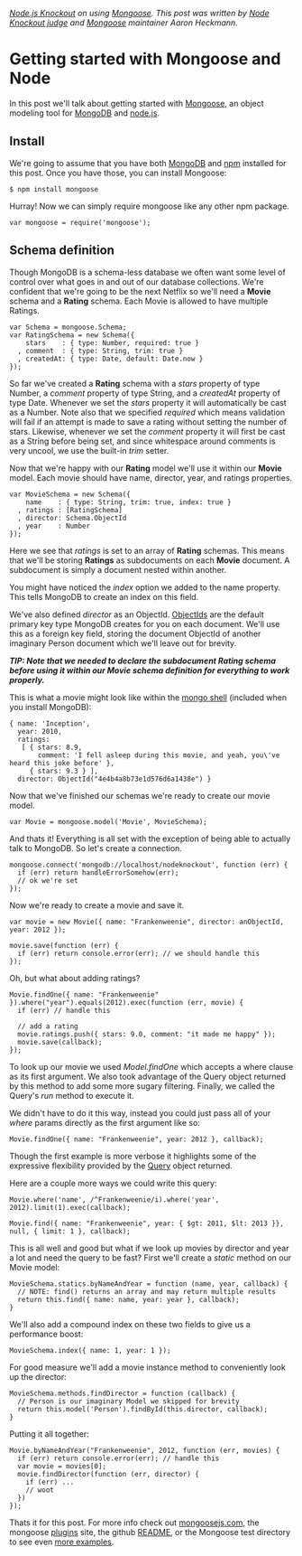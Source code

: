 _[Node.js Knockout][1] on using [Mongoose][].  This post was
written by [Node Knockout judge][2] and [Mongoose][] maintainer Aaron
Heckmann._

[1]: http://nodeknockout.com
[2]: http://nodeknockout.com/people/5082d1e9a9f1fbd123eef7ba

# Getting started with Mongoose and Node

In this post we'll talk about getting started with [Mongoose][], an
object modeling tool for [MongoDB][] and [node.js][].

[mongoose]: http://mongoosejs.com (Mongoose)
[mongodb]: http://www.mongodb.com (Mongodb)
[node.js]: http://nodejs.org (nodejs)

## Install

We're going to assume that you have both [MongoDB][4] and [npm][]
installed for this post. Once you have those, you can install Mongoose:

[4]: http://www.mongodb.org/display/DOCS/Quickstart (Installing mongodb)
[npm]: http://npmjs.org/ (node package manager)

    $ npm install mongoose

Hurray! Now we can simply require mongoose like any other npm package.

    var mongoose = require('mongoose');

## Schema definition

Though MongoDB is a schema-less database we often want some level of
control over what goes in and out of our database collections. We're
confident that we're going to be the next Netflix so we'll need a
**Movie** schema and a **Rating** schema. Each Movie is allowed to have
multiple Ratings.

    var Schema = mongoose.Schema;
    var RatingSchema = new Schema({
        stars    : { type: Number, required: true }
      , comment  : { type: String, trim: true }
      , createdAt: { type: Date, default: Date.now }
    });

So far we've created a **Rating** schema with a _stars_ property of type
Number, a _comment_ property of type String, and a _createdAt_ property
of type Date. Whenever we set the _stars_ property it will automatically
be cast as a Number. Note also that we specified _required_ which means
validation will fail if an attempt is made to save a rating without
setting the number of stars. Likewise, whenever we set the _comment_
property it will first be cast as a String before being set, and since
whitespace around comments is very uncool, we use the built-in _trim_
setter.

Now that we're happy with our **Rating** model we'll use it within our
**Movie** model. Each movie should have name, director, year, and
ratings properties.

    var MovieSchema = new Schema({
        name    : { type: String, trim: true, index: true }
      , ratings : [RatingSchema]
      , director: Schema.ObjectId
      , year    : Number
    });

Here we see that _ratings_ is set to an array of **Rating** schemas.
This means that we'll be storing **Ratings** as subdocuments on each
**Movie** document. A subdocument is simply a document nested within
another.

You might have noticed the _index_ option we added to the name property.
This tells MongoDB to create an index on this field.

We've also defined _director_ as an ObjectId. [ObjectIds][5] are the
default primary key type MongoDB creates for you on each document. We'll
use this as a foreign key field, storing the document ObjectId of
another imaginary Person document which we'll leave out for brevity.

[5]: http://www.mongodb.org/display/DOCS/Object+IDs (ObjectId)

_**TIP: Note that we needed to declare the subdocument Rating schema before
using it within our Movie schema definition for everything to work
properly.**_

This is what a movie might look like within the [mongo shell][6] (included when you install MongoDB):

[6]: http://www.mongodb.org/display/DOCS/mongo+-+The+Interactive+Shell (MongoDB shell)

    { name: 'Inception',
      year: 2010,
      ratings:
       [ { stars: 8.9,
           comment: 'I fell asleep during this movie, and yeah, you\'ve heard this joke before' },
         { stars: 9.3 } ],
      director: ObjectId("4e4b4a8b73e1d576d6a1438e") }

Now that we've finished our schemas we're ready to create our movie model.

    var Movie = mongoose.model('Movie', MovieSchema);

And thats it! Everything is all set with the exception of being able to
actually talk to MongoDB. So let's create a connection.

    mongoose.connect('mongodb://localhost/nodeknockout', function (err) {
      if (err) return handleErrorSomehow(err);
      // ok we're set
    });

Now we're ready to create a movie and save it.

    var movie = new Movie({ name: "Frankenweenie", director: anObjectId, year: 2012 });

    movie.save(function (err) {
      if (err) return console.error(err); // we should handle this
    });

Oh, but what about adding ratings?

    Movie.findOne({ name: "Frankenweenie" }).where("year").equals(2012).exec(function (err, movie) {
      if (err) // handle this

      // add a rating
      movie.ratings.push({ stars: 9.0, comment: "it made me happy" });
      movie.save(callback);
    });

To look up our movie we used _Model.findOne_ which accepts a where
clause as its first argument. We also took advantage of the Query object
returned by this method to add some more sugary filtering. Finally, we
called the Query's _run_ method to execute it.

We didn't have to do it this way, instead you could just pass all of
your _where_ params directly as the first argument like so:

    Movie.findOne({ name: "Frankenweenie", year: 2012 }, callback);

Though the first example is more verbose it highlights some of the
expressive flexibility provided by the [Query](http://mongoosejs.com/docs/api.html#query_Query) object returned.

Here are a couple more ways we could write this query:

    Movie.where('name', /^Frankenweenie/i).where('year', 2012).limit(1).exec(callback);

    Movie.find({ name: "Frankenweenie", year: { $gt: 2011, $lt: 2013 }}, null, { limit: 1 }, callback);

This is all well and good but what if we look up movies by director and
year a lot and need the query to be fast? First we'll create a _static_
method on our Movie model:

    MovieSchema.statics.byNameAndYear = function (name, year, callback) {
      // NOTE: find() returns an array and may return multiple results
      return this.find({ name: name, year: year }, callback);
    }

We'll also add a compound index on these two fields to give us a
performance boost:

    MovieSchema.index({ name: 1, year: 1 });

For good measure we'll add a movie instance method to conveniently look
up the director:

    MovieSchema.methods.findDirector = function (callback) {
      // Person is our imaginary Model we skipped for brevity
      return this.model('Person').findById(this.director, callback);
    }

Putting it all together:

    Movie.byNameAndYear("Frankenweenie", 2012, function (err, movies) {
      if (err) return console.error(err); // handle this
      var movie = movies[0];
      movie.findDirector(function (err, director) {
        if (err) ...
        // woot
      })
    });

Thats it for this post. For more info check out [mongoosejs.com][7], the
mongoose [plugins][10] site, the github [README][8], or the Mongoose test
directory to see even [more examples][9].

[7]: http://mongoosejs.com (Mongoosejs)
[8]: https://github.com/LearnBoost/mongoose/blob/master/README.md (Mongoose README)
[9]: https://github.com/LearnBoost/mongoose/tree/master/test (Mongoose examples)
[10]: http://plugins.mongoosejs.com